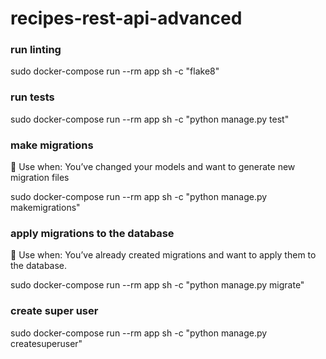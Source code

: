 # recipes-rest-api-advanced

### run linting

sudo docker-compose run --rm app sh -c "flake8"

### run tests

sudo docker-compose run --rm app sh -c "python manage.py test"

### make migrations

🧠 Use when: You’ve changed your models and want to generate new migration files

sudo docker-compose run --rm app sh -c "python manage.py makemigrations"

### apply migrations to the database

🧠 Use when: You’ve already created migrations and want to apply them to the database.

sudo docker-compose run --rm app sh -c "python manage.py migrate"

### create super user

sudo docker-compose run --rm app sh -c "python manage.py createsuperuser"
